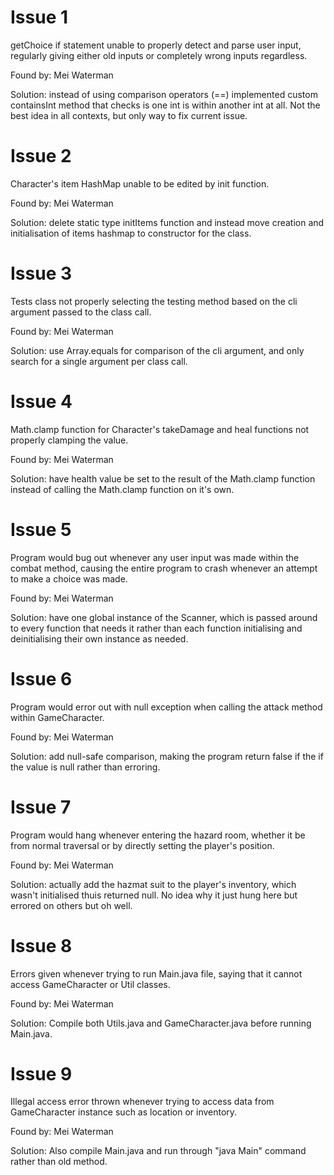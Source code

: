 # Issue 1

getChoice if statement unable to properly detect and parse user input, regularly giving either old inputs or completely wrong inputs regardless.

Found by: Mei Waterman

Solution: instead of using comparison operators (==) implemented custom containsInt method that checks is one int is within another int at all. Not the best idea in all contexts, but only way to fix current issue.

# Issue 2

Character's item HashMap unable to be edited by init function.

Found by: Mei Waterman

Solution: delete static type initItems function and instead move creation and initialisation of items hashmap to constructor for the class.

# Issue 3

Tests class not properly selecting the testing method based on the cli argument passed to the class call.

Found by: Mei Waterman

Solution: use Array.equals for comparison of the cli argument, and only search for a single argument per class call.

# Issue 4

Math.clamp function for Character's takeDamage and heal functions not properly clamping the value.

Found by: Mei Waterman

Solution: have health value be set to the result of the Math.clamp function instead of calling the Math.clamp function on it's own.

# Issue 5

Program would bug out whenever any user input was made within the combat method, causing the entire program to crash whenever an attempt to make a choice was made.

Found by: Mei Waterman

Solution: have one global instance of the Scanner, which is passed around to every function that needs it rather than each function initialising and deinitialising their own instance as needed.

# Issue 6

Program would error out with null exception when calling the attack method within GameCharacter.

Found by: Mei Waterman

Solution: add null-safe comparison, making the program return false if the if the value is null rather than erroring.

# Issue 7

Program would hang whenever entering the hazard room, whether it be from normal traversal or by directly setting the player's position.

Found by: Mei Waterman

Solution: actually add the hazmat suit to the player's inventory, which wasn't initialised thuis returned null. No idea why it just hung here but errored on others but oh well.

# Issue 8

Errors given whenever trying to run Main.java file, saying that it cannot access GameCharacter or Util classes.

Found by: Mei Waterman

Solution: Compile both Utils.java and GameCharacter.java before running Main.java.

# Issue 9

Illegal access error thrown whenever trying to access data from GameCharacter instance such as location or inventory.

Found by: Mei Waterman

Solution: Also compile Main.java and run through "java Main" command rather than old method.
